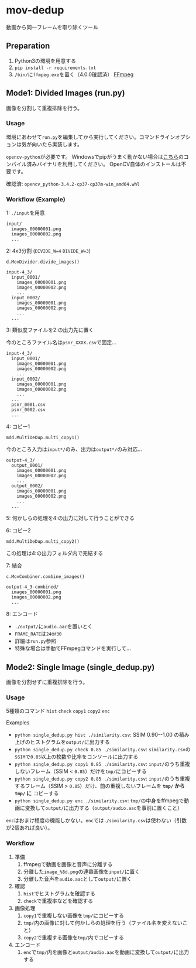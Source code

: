 # mov-dedup

動画から同一フレームを取り除くツール

## Preparation

1. Python3の環境を用意する
2. `pip install -r requirements.txt`
3. `/bin/`に`ffmpeg.exe`を置く（4.0.0確認済） [FFmpeg](https://ffmpeg.zeranoe.com/builds/)

## Mode1: Divided Images (run.py)

画像を分割して重複排除を行う。

### Usage
環境にあわせて`run.py`を編集してから実行してください。コマンドラインオプションは気が向いたら実装します。

`opencv-python`が必要です。
Windowsでpipがうまく動かない場合は[こちら](https://www.lfd.uci.edu/~gohlke/pythonlibs/#opencv)のコンパイル済みバイナリを利用してください。
OpenCV自体のインストールは不要です。

確認済: `opencv_python‑3.4.2‑cp37‑cp37m‑win_amd64.whl`

### Workflow (Example)

1: `./input`を用意

```
input/
  images_00000001.png
  images_00000002.png
  ...
```

2: 4x3分割 (`DIVIDE_W=4` `DIVIDE_W=3`)

`d.MovDivider.divide_images()`

```
input-4_3/
  input_0001/
    images_00000001.png
    images_00000002.png
    ...
  input_0002/
    images_00000001.png
    images_00000002.png
    ...
  ...
```

3: 類似度ファイルを2:の出力先に置く

今のところファイル名は`psnr_XXXX.csv`で固定...

```
input-4_3/
  input_0001/
    images_00000001.png
    images_00000002.png
    ...
  input_0002/
    images_00000001.png
    images_00000002.png
    ...
  ...
  psnr_0001.csv
  psnr_0002.csv
  ...
```




4: コピー1

`mdd.MultiDeDup.multi_copy1()`

今のところ入力は`input*/`のみ、出力は`output*/`のみ対応...

```
output-4_3/
  output_0001/
    images_00000001.png
    images_00000002.png
    ...
  output_0002/
    images_00000001.png
    images_00000002.png
    ...
  ...
```

5: 何かしらの処理を4:の出力に対して行うことができる

6: コピー2

`mdd.MultiDeDup.multi_copy2()`

この処理は4:の出力フォルダ内で完結する

7: 結合

`c.MovCombiner.combine_images()`

```
output-4_3-combined/
  images_00000001.png
  images_00000002.png
  ...
```

8: エンコード

- `./output/`に`audio.aac`を置いとく
- `FRAME_RATE`は`24`or`30`
- 詳細は`run.py`参照
- 特殊な場合は手動でFFmpegコマンドを実行して...

## Mode2: Single Image (single_dedup.py)

画像を分割せずに重複排除を行う。

### Usage

5種類のコマンド `hist` `check` `copy1` `copy2` `enc`

Examples

- `python single_dedup.py hist ./similarity.csv`: SSIM 0.90--1.00 の積み上げのヒストグラムを`output/`に出力する
- `python single_dedup.py check 0.85 ./similarity.csv`: `similarity.csv`の`SSIM`で`0.85`以上の枚数や比率をコンソールに出力する
- `python single_dedup.py copy1 0.85 ./similarity.csv`: `input/`のうち重複しないフレーム（SSIM < `0.85`）だけを`tmp/`にコピーする
- `python single_dedup.py copy2 0.85 ./similarity.csv`: `input/`のうち重複するフレーム（SSIM > `0.85`）だけ、前の重複しないフレームを __`tmp/` から `tmp/` に__ コピーする
- `python single_dedup.py enc ./similarity.csv`: `tmp/`の中身をffmpegで動画に変換して`output/`に出力する（`output/audio.aac`を事前に置くこと）

`enc`はおまけ程度の機能しかない。`enc`では`./similarity.csv`は使わない（引数が2個あれば良い）。

### Workflow

1. 準備
    1. ffmpegで動画を画像と音声に分離する
    1. 分離した`image_%8d.png`の連番画像を`input/`に置く
    1. 分離した音声を`audio.aac`として`output/`に置く
1. 確認
    1. `hist`でヒストグラムを確認する
    1. `check`で重複率などを確認する
1. 画像処理
    1. `copy1`で重複しない画像を`tmp/`にコピーする
    1. `tmp/`内の画像に対して何かしらの処理を行う（ファイル名を変えないこと）
    1. `copy2`で重複する画像を`tmp/`内でコピーする
1. エンコード
    1. `enc`で`tmp/`内を画像と`output/audio.aac`を動画に変換して`output/`に出力する
